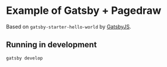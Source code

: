 # Example of Gatsby + Pagedraw

Based on `gatsby-starter-hello-world` by [GatsbyJS](https://www.gatsbyjs.org/).

## Running in development
`gatsby develop`
